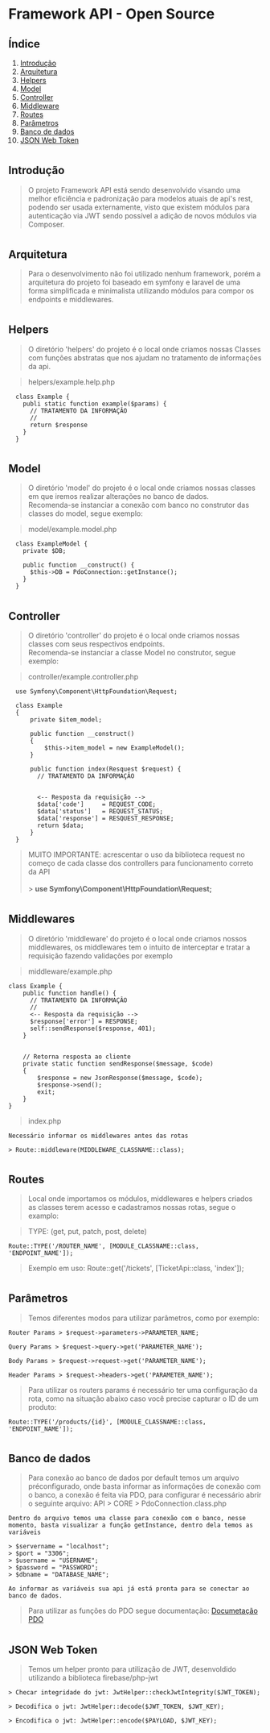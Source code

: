 # Framework API - Open Source

## Índice

1. [Introdução](#introduction)
2. [Arquitetura](#architecture)
3. [Helpers](#helpers)
4. [Model](#model)
5. [Controller](#controller)
6. [Middleware](#middleware)
7. [Routes](#routes)
8. [Parâmetros](#routes)
9. [Banco de dados](#database)
10. [JSON Web Token](#json)

#

## Introdução <a name="introduction"></a>

> O projeto Framework API está sendo desenvolvido visando uma melhor eficiência e padronização para modelos atuais de api's rest, podendo ser usada externamente, visto que existem módulos para autenticação via JWT sendo possível a adição de novos módulos via Composer.

#

## Arquitetura <a name="architecture"></a>

> Para o desenvolvimento não foi utilizado nenhum framework, porém a arquitetura do projeto foi baseado em symfony e laravel de uma forma simplificada e minimalista utilizando módulos para compor os endpoints e middlewares.

#

## Helpers <a name="helpers"></a>

> O diretório 'helpers' do projeto é o local onde criamos nossas Classes com funções abstratas que nos ajudam no tratamento de informações da api. <br />

> helpers/example.help.php

      class Example {
        publi static function example($params) {
          // TRATAMENTO DA INFORMAÇÂO
          //
          return $response
        }
      }

#

## Model <a name="model"></a>

> O diretório 'model' do projeto é o local onde criamos nossas classes em que iremos realizar alterações no banco de dados. <br />
> Recomenda-se instanciar a conexão com banco no construtor das classes do model, segue exemplo:

> model/example.model.php

      class ExampleModel {
        private $DB;

        public function __construct() {
          $this->DB = PdoConnection::getInstance();
        }
      }

#

## Controller <a name="controller"></a>

> O diretório 'controller' do projeto é o local onde criamos nossas classes com seus respectivos endpoints. <br />
> Recomenda-se instanciar a classe Model no construtor, segue exemplo:

> controller/example.controller.php

      use Symfony\Component\HttpFoundation\Request;

      class Example
      {
          private $item_model;

          public function __construct()
          {
              $this->item_model = new ExampleModel();
          }

          public function index(Resquest $request) {
            // TRATAMENTO DA INFORMAÇÂO


            <-- Resposta da requisição -->
            $data['code']     = REQUEST_CODE;
            $data['status']   = REQUEST_STATUS;
            $data['response'] = RESQUEST_RESPONSE;
            return $data;
          }
      }

> MUITO IMPORTANTE: acrescentar o uso da biblioteca request no começo de cada classe dos controllers para funcionamento correto da API <br/> <br/> > **use Symfony\Component\HttpFoundation\Request;**

#

## Middlewares <a name="middleware"></a>

> O diretório 'middleware' do projeto é o local onde criamos nossos middlewares, os middlewares tem o intuito de interceptar e tratar a requisição fazendo validações por exemplo

> middleware/example.php <br />

    class Example {
        public function handle() {
          // TRATAMENTO DA INFORMAÇÂO
          //
          <-- Resposta da requisição -->
          $response['error'] = RESPONSE;
          self::sendResponse($response, 401);
        }


        // Retorna resposta ao cliente
        private static function sendResponse($message, $code)
        {
            $response = new JsonResponse($message, $code);
            $response->send();
            exit;
        }
    }

> index.php

    Necessário informar os middlewares antes das rotas

    > Route::middleware(MIDDLEWARE_CLASSNAME::class);

#

## Routes <a name="routes"></a>

> Local onde importamos os módulos, middlewares e helpers criados as classes terem acesso e cadastramos nossas rotas, segue o examplo:

> TYPE: (get, put, patch, post, delete)

    Route::TYPE('/ROUTER_NAME', [MODULE_CLASSNAME::class, 'ENDPOINT_NAME']);

> Exemplo em uso: Route::get('/tickets', [TicketApi::class, 'index']);

#

#

## Parâmetros <a name="parameters"></a>

> Temos diferentes modos para utilizar parâmetros, como por exemplo:

    Router Params > $request->parameters->PARAMETER_NAME;

    Query Params > $request->query->get('PARAMETER_NAME');

    Body Params > $request->request->get('PARAMETER_NAME');

    Header Params > $request->headers->get('PARAMETER_NAME');

> Para utilizar os routers params é necessário ter uma configuração da rota, como na situação abaixo caso você precise capturar o ID de um produto:

    Route::TYPE('/products/{id}', [MODULE_CLASSNAME::class, 'ENDPOINT_NAME']);

#

#

## Banco de dados <a name="database"></a>

> Para conexão ao banco de dados por default temos um arquivo préconfigurado, onde basta informar as informações de conexão com o banco, a conexão é feita via PDO, para configurar é necessário abrir o seguinte arquivo: API > CORE > PdoConnection.class.php

    Dentro do arquivo temos uma classe para conexão com o banco, nesse momento, basta visualizar a função getInstance, dentro dela temos as variáveis

    > $servername = "localhost";
    > $port = "3306";
    > $username = "USERNAME";
    > $password = "PASSWORD";
    > $dbname = "DATABASE_NAME";

    Ao informar as variáveis sua api já está pronta para se conectar ao banco de dados.

> Para utilizar as funções do PDO segue documentação: <a href="https://www.php.net/manual/pt_BR/book.pdo.php">Documetação PDO</a>

#

## JSON Web Token <a name="json"></a>

> Temos um helper pronto para utilização de JWT, desenvoldido utilizando a biblioteca firebase/php-jwt

    > Checar integridade do jwt: JwtHelper::checkJwtIntegrity($JWT_TOKEN);

    > Decodifica o jwt: JwtHelper::decode($JWT_TOKEN, $JWT_KEY);

    > Encodifica o jwt: JwtHelper::encode($PAYLOAD, $JWT_KEY);

#
